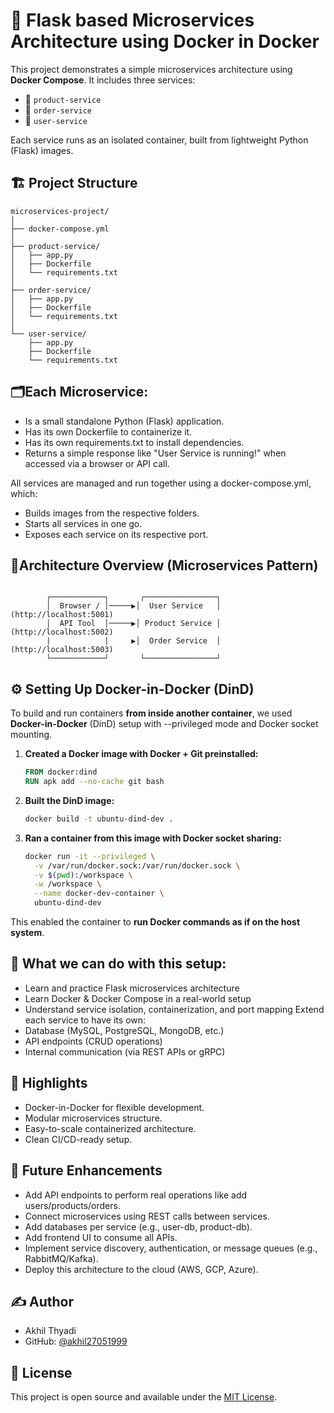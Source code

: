 # 🚀 Flask based Microservices Architecture using Docker in Docker

This project demonstrates a simple microservices architecture using **Docker Compose**. It includes three services:
- 🍭 `product-service`
- 📍 `order-service`
- 👤 `user-service`

Each service runs as an isolated container, built from lightweight Python (Flask) images.


## 🏗️ Project Structure
```
microservices-project/
│
├── docker-compose.yml
│
├── product-service/
│   ├── app.py
│   ├── Dockerfile
│   └── requirements.txt
│
├── order-service/
│   ├── app.py
│   ├── Dockerfile
│   └── requirements.txt
│
└── user-service/
    ├── app.py
    ├── Dockerfile
    └── requirements.txt
```
## 🗂️Each Microservice:

- Is a small standalone Python (Flask) application.
- Has its own Dockerfile to containerize it.
- Has its own requirements.txt to install dependencies.
- Returns a simple response like "User Service is running!" when accessed via a browser or API call.

All services are managed and run together using a docker-compose.yml, which:

- Builds images from the respective folders.
- Starts all services in one go.
- Exposes each service on its respective port.


## 🎯Architecture Overview (Microservices Pattern)
```

        ┌────────────┐       ┌────────────────┐
        │  Browser / │─────▶│  User Service   │ (http://localhost:5001)
        │  API Tool  │─────▶│ Product Service │ (http://localhost:5002)
        |            |     ▶│  Order Service  │ (http://localhost:5003)
        └────────────┘       └────────────────┘
```
## ⚙️ Setting Up Docker-in-Docker (DinD)

To build and run containers **from inside another container**, we used **Docker-in-Docker** (DinD) setup with --privileged mode and Docker socket mounting.

1. **Created a Docker image with Docker + Git preinstalled:**
   ```dockerfile
   FROM docker:dind
   RUN apk add --no-cache git bash
   ```

2. **Built the DinD image:**
   ```bash
   docker build -t ubuntu-dind-dev .
   ```

3. **Ran a container from this image with Docker socket sharing:**
   ```bash
   docker run -it --privileged \
     -v /var/run/docker.sock:/var/run/docker.sock \
     -v $(pwd):/workspace \
     -w /workspace \
     --name docker-dev-container \
     ubuntu-dind-dev
   ```

This enabled the container to **run Docker commands as if on the host system**.

## 🧩 What we can do with this setup:

- Learn and practice Flask microservices architecture
- Learn Docker & Docker Compose in a real-world setup
- Understand service isolation, containerization, and port mapping Extend each service to have its own:
- Database (MySQL, PostgreSQL, MongoDB, etc.)
- API endpoints (CRUD operations)
- Internal communication (via REST APIs or gRPC)

## 📌 Highlights

- Docker-in-Docker for flexible development.
- Modular microservices structure.
- Easy-to-scale containerized architecture.
- Clean CI/CD-ready setup.

## 🔮 Future Enhancements

- Add API endpoints to perform real operations like add users/products/orders.
- Connect microservices using REST calls between services.
- Add databases per service (e.g., user-db, product-db).
- Add frontend UI to consume all APIs.
- Implement service discovery, authentication, or message queues (e.g., RabbitMQ/Kafka).
- Deploy this architecture to the cloud (AWS, GCP, Azure).

## ✍️ Author

- Akhil Thyadi
- GitHub: [@akhil27051999](https://github.com/akhil27051999)

## 📜 License

This project is open source and available under the [MIT License](LICENSE).

